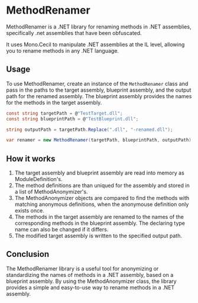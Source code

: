 # MethodRenamer

MethodRenamer is a .NET library for renaming methods in .NET assemblies,  specifically .net assemblies that have been obfuscated. 

It uses Mono.Cecil to manipulate .NET assemblies at the IL level, allowing you to rename methods in any .NET language.

## Usage

To use MethodRenamer, create an instance of the `MethodRenamer` class and pass in the paths to the target assembly, blueprint assembly, and the output path for the renamed assembly. The blueprint assembly provides the names for the methods in the target assembly.

```csharp
const string targetPath = @"TestTarget.dll";
const string blueprintPath = @"TestBlueprint.dll";

string outputPath = targetPath.Replace(".dll", "-renamed.dll");

var renamer = new MethodRenamer(targetPath, blueprintPath, outputPath);
```

## How it works

1. The target assembly and blueprint assembly are read into memory as ModuleDefinition's.
2. The method definitions are than uniqued for the assembly and stored in a list of MethodAnonymizer's.
3. The MethodAnonymizer objects are compared to find the methods with matching anonymous definitions, when the anonymouse definition only exists once.
4. The methods in the target assembly are renamed to the names of the corresponding methods in the blueprint assembly. The declaring type name can also be changed if it differs.
5. The modified target assembly is written to the specified output path.

## Conclusion

The MethodRenamer library is a useful tool for anonymizing or standardizing the names of methods in a .NET assembly, based on a blueprint assembly. By using the MethodAnonymizer class, the library provides a simple and easy-to-use way to rename methods in a .NET assembly.
